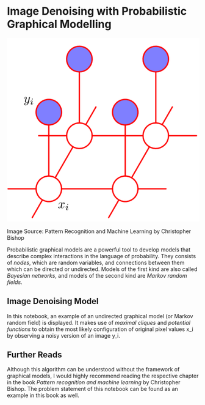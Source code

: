# Image Denoising with Probabilistic Graphical Modelling

![Image](notebook_imgs/markov.png)

Image Source: Pattern Recognition and Machine Learning by Christopher Bishop

Probabilistic graphical models are a powerful tool to develop models that describe complex interactions in the language of probability. They consists of *nodes*, which are random variables, and connections between them which can be directed or undirected. Models of the first kind are also called *Bayesian networks*, and models of the second kind are *Markov random fields*. 

## Image Denoising Model

In this notebook, an example of an undirected graphical model (or Markov random field) is displayed. It makes use of *maximal cliques* and *potential functions* to obtain the most likely configuration of original pixel values x_i by observing a noisy version of an image y_i. 

## Further Reads

Although this algorithm can be understood without the framework of graphical models, I would highly recommend reading the respective chapter in the book *Pattern recognition and machine learning* by Christopher Bishop. The problem statement of this notebook can be found as an example in this book as well.

